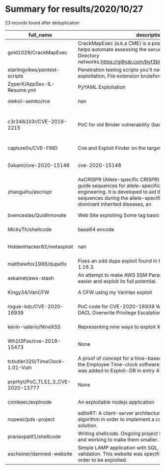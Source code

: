 
# Summary for results/2020/10/27
    
23 records found after deduplication

| full_name | description | html_url | matched_list | matched_count | pushed_at | size | stargazers_count | language | forks_count | vul_ids |
|-----------------------------------|------------------------------------------------------------------------------------------------------------------------------------------------------------------------------------------------------------------------------------------------------------------|------------------------------------------------------|------------------------------------------------------|-----------------|---------------------------|--------|--------------------|------------|---------------|--------------------|
| gold1029/CrackMapExec | CrackMapExec (a.k.a CME) is a post-exploitation tool that helps automate assessing the security of large Active Directory networks.https://github.com/byt3bl33d3r/CrackMapExec/wiki | https://github.com/gold1029/CrackMapExec | ['exploit'] | 1 | 2020-10-27 20:51:51+00:00 | 5145 | 0 | Python | 0 | [] |
| starlingvibes/pentest-scripts | Penetration testing scripts you'll need in Web Server exploitation, File extension bruteforce et al | https://github.com/starlingvibes/pentest-scripts | ['exploit'] | 1 | 2020-10-27 12:00:09+00:00 | 15 | 0 | Python | 0 | [] |
| ZyperX/AppSec-IL-Resume.yml | PyYAML Exploitation | https://github.com/ZyperX/AppSec-IL-Resume.yml | ['exploit'] | 1 | 2020-10-27 18:02:30+00:00 | 2 | 0 | Python | 0 | [] |
| oleksii-semko/rce | nan | https://github.com/oleksii-semko/rce | ['rce'] | 1 | 2020-10-27 22:11:35+00:00 | 226 | 0 | JavaScript | 0 | [] |
| c3r34lk1ll3r/CVE-2019-2215 | PoC for old Binder vulnerability (based on P0 exploit) | https://github.com/c3r34lk1ll3r/CVE-2019-2215 | ['cve poc', 'cve-2', 'exploit', 'vulnerability poc'] | 4 | 2020-10-27 14:48:04+00:00 | 19 | 0 | C++ | 1 | ['CVE-2019-2215'] |
| capture0x/CVE-FIND | Cve and Exploit Finder on the target | https://github.com/capture0x/CVE-FIND | ['exploit'] | 1 | 2020-10-27 13:14:05+00:00 | 28 | 11 | Python | 6 | [] |
| 0xkami/cve-2020-15148 | cve-2020-15148 | https://github.com/0xkami/cve-2020-15148 | ['cve-2'] | 1 | 2020-10-27 07:35:04+00:00 | 2 | 2 | PHP | 2 | ['CVE-2020-15148'] |
| zhaoguihu/ascrispr | AsCRISPR (Allele-specific CRISPR) is a web tool for designing guide sequences for allele-specific CRISPR genome engineering. It is developed to aid the design of guide sequences during the allele-specific gene engineering of dominant inherited diseases, an | https://github.com/zhaoguihu/ascrispr | ['exploit'] | 1 | 2020-10-27 08:19:17+00:00 | 2323 | 0 | Vue | 0 | [] |
| bvenceslas/QuidInnovate | Web Site exploiting Some tag basics | https://github.com/bvenceslas/QuidInnovate | ['exploit'] | 1 | 2020-10-27 08:41:34+00:00 | 2142 | 1 | HTML | 0 | [] |
| MickyTh/shellcode | base64 encode | https://github.com/MickyTh/shellcode | ['shellcode'] | 1 | 2020-10-27 09:44:49+00:00 | 5 | 0 | | 0 | [] |
| HiddenHacker82/metasploit | nan | https://github.com/HiddenHacker82/metasploit | ['metasploit module OR payload'] | 1 | 2020-10-27 03:49:22+00:00 | 6 | 1 | nan | 0 | [] |
| matthewfox1988/dupefix | Fixes an odd dupe exploit found in the latest Spigot & Bukkit 1.16.3. | https://github.com/matthewfox1988/dupefix | ['exploit'] | 1 | 2020-10-27 23:19:41+00:00 | 26 | 0 | Java | 0 | [] |
| askainet/aws-stash | An attempt to make AWS SSM Parameter Store interaction easier and exploit its full potential. | https://github.com/askainet/aws-stash | ['exploit'] | 1 | 2020-10-27 13:55:19+00:00 | 18 | 1 | Python | 0 | [] |
| Kingy34/VanCFW | A CFW using my VanHax exploit | https://github.com/Kingy34/VanCFW | ['exploit'] | 1 | 2020-10-27 23:49:14+00:00 | 106 | 1 | C | 0 | [] |
| rogue-kdc/CVE-2020-16939 | PoC code for CVE-2020-16939 Windows Group Policy DACL Overwrite Privilege Escalation | https://github.com/rogue-kdc/CVE-2020-16939 | ['cve poc', 'cve-2'] | 2 | 2020-10-27 16:42:14+00:00 | 5175 | 15 | C++ | 8 | ['CVE-2020-16939'] |
| kevin-valerio/NineXSS | Representing nine ways to exploit XSS (vulnerable app!) | https://github.com/kevin-valerio/NineXSS | ['exploit'] | 1 | 2020-10-27 23:09:03+00:00 | 1723 | 0 | PHP | 0 | [] |
| Wh1t3Fox/cve-2018-15473 | None | https://github.com/Wh1t3Fox/cve-2018-15473 | ['cve-2'] | 1 | 2020-10-27 22:52:21+00:00 | 8 | 0 | Python | 0 | ['CVE-2018-15473'] |
| tcbutler320/TimeClock-1.01-Vuln | A proof of concept for a time-based SQL injection attack in the Employee Time-clock software, version 1.01. This exploit was added to Exploit-DB in entry 48874 | https://github.com/tcbutler320/TimeClock-1.01-Vuln | ['attack poc', 'exploit'] | 2 | 2020-10-27 18:44:31+00:00 | 11491 | 4 | VBA | 1 | [] |
| prprhyt/PoC_TLS1_3_CVE-2020-13777 | None | https://github.com/prprhyt/PoC_TLS1_3_CVE-2020-13777 | ['cve poc', 'cve-2'] | 2 | 2020-10-27 22:42:00+00:00 | 30 | 0 | Python | 0 | ['CVE-2020-13777'] |
| conikeec/explnode | An exploitable nodejs application | https://github.com/conikeec/explnode | ['exploit'] | 1 | 2020-10-27 20:36:19+00:00 | 32 | 4 | JavaScript | 7 | [] |
| nopesir/pds-project | editoRT: A client-server architecture that exploits the CRDT algorithm in order to implement a complete Shared Editor solution. | https://github.com/nopesir/pds-project | ['exploit'] | 1 | 2020-10-27 22:45:41+00:00 | 3236 | 2 | C++ | 0 | [] |
| pranavpatil1/shellcode | Writing shellcode. Ongoing project to learn about shellcode and working to make them smaller. | https://github.com/pranavpatil1/shellcode | ['shellcode'] | 1 | 2020-10-27 23:21:29+00:00 | 6 | 0 | Assembly | 0 | [] |
| escheiner/damned-website | Simple LAMP application with SQL, authentication and input validation. This website was specifically made vulnerable in order to be exploited. | https://github.com/escheiner/damned-website | ['exploit'] | 1 | 2020-10-27 18:59:19+00:00 | 2578 | 0 | CSS | 0 | [] |
